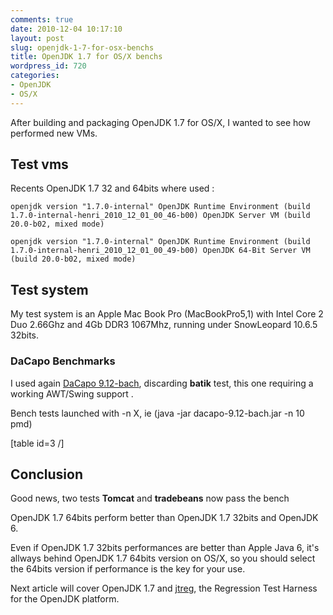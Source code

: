 ```yaml
---
comments: true
date: 2010-12-04 10:17:10
layout: post
slug: openjdk-1-7-for-osx-benchs
title: OpenJDK 1.7 for OS/X benchs
wordpress_id: 720
categories:
- OpenJDK
- OS/X
---
```


After building and packaging OpenJDK 1.7 for OS/X, I wanted to see how performed new VMs.


## Test vms


Recents OpenJDK 1.7 32 and 64bits where used :

`
openjdk version "1.7.0-internal"
OpenJDK Runtime Environment (build 1.7.0-internal-henri_2010_12_01_00_46-b00)
OpenJDK Server VM (build 20.0-b02, mixed mode)
`

`
openjdk version "1.7.0-internal"
OpenJDK Runtime Environment (build 1.7.0-internal-henri_2010_12_01_00_49-b00)
OpenJDK 64-Bit Server VM (build 20.0-b02, mixed mode)
`


## Test system


My test system is an Apple Mac Book Pro (MacBookPro5,1) with Intel Core 2 Duo 2.66Ghz and 4Gb DDR3 1067Mhz, running under SnowLeopard 10.6.5 32bits.


### DaCapo Benchmarks


I used again [DaCapo 9.12-bach](http://www.dacapobench.org/), discarding **batik** test, this one requiring a working AWT/Swing support .

Bench tests launched with -n X, ie (java -jar dacapo-9.12-bach.jar -n 10 pmd)

[table id=3 /]


## Conclusion


Good news, two tests **Tomcat** and **tradebeans** now pass the bench

OpenJDK 1.7 64bits perform better than OpenJDK 1.7 32bits and OpenJDK 6.

Even if OpenJDK 1.7 32bits performances are better than Apple Java 6, it's allways behind OpenJDK 1.7 64bits version on OS/X, so you should select the 64bits version if performance is the key for your use.

Next article will cover OpenJDK 1.7 and [jtreg](http://openjdk.java.net/jtreg/), the Regression Test Harness for the OpenJDK platform.
